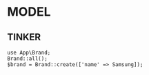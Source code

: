 # MODEL


## TINKER

```
use App\Brand;
Brand::all();
$brand = Brand::create(['name' => Samsung]);
```
